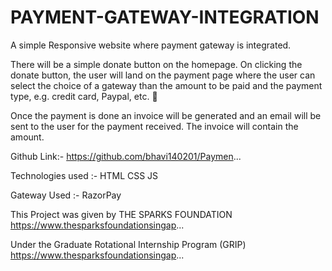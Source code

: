 # PAYMENT-GATEWAY-INTEGRATION
A simple Responsive website where payment gateway is integrated.

There will be a simple donate button on the homepage. On clicking the donate button, the user will land on the payment page where the user can select the choice of a gateway than the amount to be paid and the payment type, e.g. credit card, Paypal, etc. 💯

Once the payment is done an invoice will be generated and an email will be sent to the user for the payment received. The invoice will contain the amount. 

Github Link:- https://github.com/bhavi140201/Paymen...

Technologies used :-
HTML 
CSS
JS

Gateway Used :- 
RazorPay


This Project was given by THE SPARKS FOUNDATION
        https://www.thesparksfoundationsingap...

Under the Graduate Rotational Internship Program (GRIP)
        https://www.thesparksfoundationsingap...
